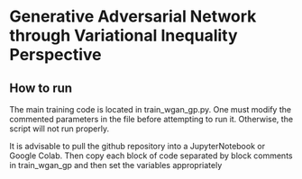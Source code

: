 # Generative Adversarial Network through Variational Inequality Perspective

## How to run 
The main training code is located in train_wgan_gp.py. One must modify the commented parameters in the file before attempting to run
it. Otherwise, the script will not run properly. 

It is advisable to pull the github repository into a JupyterNotebook or
Google Colab. Then copy each block of code separated by block comments in train_wgan_gp and then set the variables appropriately
